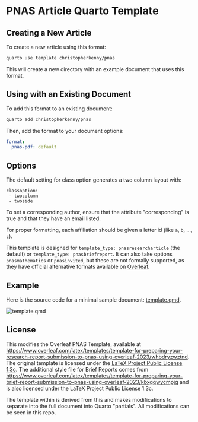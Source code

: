 
# PNAS Article Quarto Template

## Creating a New Article

To create a new article using this format:

```bash
quarto use template christopherkenny/pnas
```

This will create a new directory with an example document that uses this format.

## Using with an Existing Document

To add this format to an existing document:

```bash
quarto add christopherkenny/pnas
```

Then, add the format to your document options:

```yaml
format:
  pnas-pdf: default
```    

## Options

The default setting for class option generates a two column layout with:

```
classoption:
 - twocolumn
 - twoside
```
To set a corresponding author, ensure that the attribute "corresponding" is true and that they have an email listed.

For proper formatting, each affiliation should be given a letter id (like `a`, `b`, ..., `z`).

This template is designed for `template_type: pnasresearcharticle` (the default) or `template_type: pnasbriefreport`.
It can also take options `pnasmathematics` or `pnasinvited`, but these are not formally supported, as they have official alternative formats available on [Overleaf](https://www.overleaf.com/gallery/tagged/pnas).

## Example

Here is the source code for a minimal sample document: [template.qmd](template.qmd).

<!-- pdftools::pdf_convert('template.pdf', pages = 1)  -->
![[template.qmd](template.qmd)](template_1.png)

## License

This modifies the Overleaf PNAS Template, available at <https://www.overleaf.com/latex/templates/template-for-preparing-your-research-report-submission-to-pnas-using-overleaf-2023/whbdryzwztnd>. The original template is licensed under the [LaTeX Project Public License 1.3c](https://www.latex-project.org/lppl/lppl-1-3c/). The additional style file for Brief Reports comes from <https://www.overleaf.com/latex/templates/template-for-preparing-your-brief-report-submission-to-pnas-using-overleaf-2023/kbxgqwycmpjq> and is also licensed under the LaTeX Project Public License 1.3c.

The template within is derived from this and makes modifications to separate into the full document into Quarto "partials". All modifications can be seen in this repo. 

